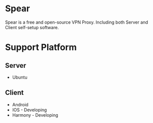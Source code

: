 # Spear
Spear is a free and open-source VPN Proxy. Including both Server and Client self-setup software.

# Support Platform
## Server
- Ubuntu
## Client
- Android
- IOS - Developing
- Harmony - Developing
